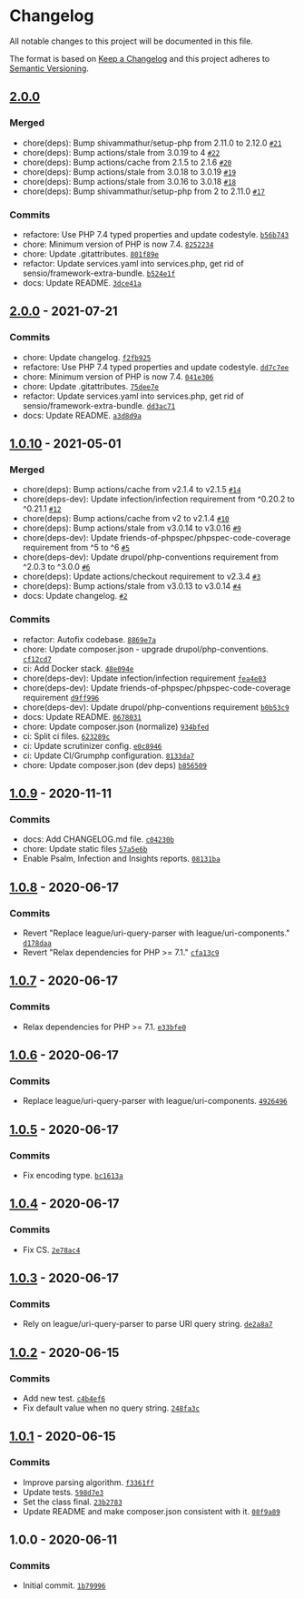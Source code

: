 # Changelog

All notable changes to this project will be documented in this file.

The format is based on [Keep a Changelog](https://keepachangelog.com/en/1.0.0/)
and this project adheres to [Semantic Versioning](https://semver.org/spec/v2.0.0.html).

## [2.0.0](https://github.com/loophp/unaltered-psr-http-message-bridge-bundle/compare/2.0.0...2.0.0)

### Merged

- chore(deps): Bump shivammathur/setup-php from 2.11.0 to 2.12.0 [`#21`](https://github.com/loophp/unaltered-psr-http-message-bridge-bundle/pull/21)
- chore(deps): Bump actions/stale from 3.0.19 to 4 [`#22`](https://github.com/loophp/unaltered-psr-http-message-bridge-bundle/pull/22)
- chore(deps): Bump actions/cache from 2.1.5 to 2.1.6 [`#20`](https://github.com/loophp/unaltered-psr-http-message-bridge-bundle/pull/20)
- chore(deps): Bump actions/stale from 3.0.18 to 3.0.19 [`#19`](https://github.com/loophp/unaltered-psr-http-message-bridge-bundle/pull/19)
- chore(deps): Bump actions/stale from 3.0.16 to 3.0.18 [`#18`](https://github.com/loophp/unaltered-psr-http-message-bridge-bundle/pull/18)
- chore(deps): Bump shivammathur/setup-php from 2 to 2.11.0 [`#17`](https://github.com/loophp/unaltered-psr-http-message-bridge-bundle/pull/17)

### Commits

- refactore: Use PHP 7.4 typed properties and update codestyle. [`b56b743`](https://github.com/loophp/unaltered-psr-http-message-bridge-bundle/commit/b56b743fa800c359f97a53215936c56a76f8455e)
- chore: Minimum version of PHP is now 7.4. [`8252234`](https://github.com/loophp/unaltered-psr-http-message-bridge-bundle/commit/8252234aa4355016546d712142b9f1a035fd15cf)
- chore: Update .gitattributes. [`801f89e`](https://github.com/loophp/unaltered-psr-http-message-bridge-bundle/commit/801f89e5825a6305a66c1c88857b38f89bc25ab9)
- refactor: Update services.yaml into services.php, get rid of sensio/framework-extra-bundle. [`b524e1f`](https://github.com/loophp/unaltered-psr-http-message-bridge-bundle/commit/b524e1fc3afe680c0ad535e33997a8019d39ba6a)
- docs: Update README. [`3dce41a`](https://github.com/loophp/unaltered-psr-http-message-bridge-bundle/commit/3dce41aad333be1ee07afd3cdbf83b2992707f0f)

## [2.0.0](https://github.com/loophp/unaltered-psr-http-message-bridge-bundle/compare/1.0.10...2.0.0) - 2021-07-21

### Commits

- chore: Update changelog. [`f2fb925`](https://github.com/loophp/unaltered-psr-http-message-bridge-bundle/commit/f2fb9254726dd4e06f45aa25b3c252abdde6653c)
- refactore: Use PHP 7.4 typed properties and update codestyle. [`dd7c7ee`](https://github.com/loophp/unaltered-psr-http-message-bridge-bundle/commit/dd7c7ee5b149c404beef9f57b1120eebd310de6f)
- chore: Minimum version of PHP is now 7.4. [`041e306`](https://github.com/loophp/unaltered-psr-http-message-bridge-bundle/commit/041e3069782f87e8a98255a7d19dbcf78a152013)
- chore: Update .gitattributes. [`75dee7e`](https://github.com/loophp/unaltered-psr-http-message-bridge-bundle/commit/75dee7e506d85824836bba0cfd68d2f34b79c3dc)
- refactor: Update services.yaml into services.php, get rid of sensio/framework-extra-bundle. [`dd3ac71`](https://github.com/loophp/unaltered-psr-http-message-bridge-bundle/commit/dd3ac71094ee9b79ee2ed05d2c45ab74f10012e0)
- docs: Update README. [`a3d8d9a`](https://github.com/loophp/unaltered-psr-http-message-bridge-bundle/commit/a3d8d9aeb0df12286f670736c5731508686c5e26)

## [1.0.10](https://github.com/loophp/unaltered-psr-http-message-bridge-bundle/compare/1.0.9...1.0.10) - 2021-05-01

### Merged

- chore(deps): Bump actions/cache from v2.1.4 to v2.1.5 [`#14`](https://github.com/loophp/unaltered-psr-http-message-bridge-bundle/pull/14)
- chore(deps-dev): Update infection/infection requirement from ^0.20.2 to ^0.21.1 [`#12`](https://github.com/loophp/unaltered-psr-http-message-bridge-bundle/pull/12)
- chore(deps): Bump actions/cache from v2 to v2.1.4 [`#10`](https://github.com/loophp/unaltered-psr-http-message-bridge-bundle/pull/10)
- chore(deps): Bump actions/stale from v3.0.14 to v3.0.16 [`#9`](https://github.com/loophp/unaltered-psr-http-message-bridge-bundle/pull/9)
- chore(deps-dev): Update friends-of-phpspec/phpspec-code-coverage requirement from ^5 to ^6 [`#5`](https://github.com/loophp/unaltered-psr-http-message-bridge-bundle/pull/5)
- chore(deps-dev): Update drupol/php-conventions requirement from ^2.0.3 to ^3.0.0 [`#6`](https://github.com/loophp/unaltered-psr-http-message-bridge-bundle/pull/6)
- chore(deps): Update actions/checkout requirement to v2.3.4 [`#3`](https://github.com/loophp/unaltered-psr-http-message-bridge-bundle/pull/3)
- chore(deps): Bump actions/stale from v3.0.13 to v3.0.14 [`#4`](https://github.com/loophp/unaltered-psr-http-message-bridge-bundle/pull/4)
- docs: Update changelog. [`#2`](https://github.com/loophp/unaltered-psr-http-message-bridge-bundle/pull/2)

### Commits

- refactor: Autofix codebase. [`8869e7a`](https://github.com/loophp/unaltered-psr-http-message-bridge-bundle/commit/8869e7af7099be4a7c7a9345685c8dcf0dbfc6c4)
- chore: Update composer.json - upgrade drupol/php-conventions. [`cf12cd7`](https://github.com/loophp/unaltered-psr-http-message-bridge-bundle/commit/cf12cd70b88b8918ef8a33642b5b733ea44f0d4d)
- ci: Add Docker stack. [`48e094e`](https://github.com/loophp/unaltered-psr-http-message-bridge-bundle/commit/48e094e5b7cb62cedc9cc253be92f286ee568f40)
- chore(deps-dev): Update infection/infection requirement [`fea4e03`](https://github.com/loophp/unaltered-psr-http-message-bridge-bundle/commit/fea4e034d44175b24b50e4ba15e1a8de250d7795)
- chore(deps-dev): Update friends-of-phpspec/phpspec-code-coverage requirement [`d9ff996`](https://github.com/loophp/unaltered-psr-http-message-bridge-bundle/commit/d9ff9968fc7f1169af9e753742f7514f15785e48)
- chore(deps-dev): Update drupol/php-conventions requirement [`b0b53c9`](https://github.com/loophp/unaltered-psr-http-message-bridge-bundle/commit/b0b53c9ab52f0e7187f61b056541c11020fb34c8)
- docs: Update README. [`0678031`](https://github.com/loophp/unaltered-psr-http-message-bridge-bundle/commit/06780313f26abbcc6928c3f3607fbe1462cac322)
- chore: Update composer.json (normalize) [`934bfed`](https://github.com/loophp/unaltered-psr-http-message-bridge-bundle/commit/934bfed0d92effe6618aa2c39b096fd4cb583a2b)
- ci: Split ci files. [`623289c`](https://github.com/loophp/unaltered-psr-http-message-bridge-bundle/commit/623289cafa7fe9d953e79393ae659d903777cadb)
- ci: Update scrutinizer config. [`e0c8946`](https://github.com/loophp/unaltered-psr-http-message-bridge-bundle/commit/e0c8946cd9bc3516a73488a3526ce439c14d25b6)
- ci: Update CI/Grumphp configuration. [`8133da7`](https://github.com/loophp/unaltered-psr-http-message-bridge-bundle/commit/8133da70823e8d6d446dd07a431872af982a8d98)
- chore: Update composer.json (dev deps) [`b856509`](https://github.com/loophp/unaltered-psr-http-message-bridge-bundle/commit/b856509ff1ed5c27ef57bbd401fce6fe6aa62a54)

## [1.0.9](https://github.com/loophp/unaltered-psr-http-message-bridge-bundle/compare/1.0.8...1.0.9) - 2020-11-11

### Commits

- docs: Add CHANGELOG.md file. [`c04230b`](https://github.com/loophp/unaltered-psr-http-message-bridge-bundle/commit/c04230b2d3b9d9f5a463dd1ffc8359d0afccb397)
- chore: Update static files [`57a5e6b`](https://github.com/loophp/unaltered-psr-http-message-bridge-bundle/commit/57a5e6b26e3e6a7f104211e7a95fbf2fefc5cd8b)
- Enable Psalm, Infection and Insights reports. [`08131ba`](https://github.com/loophp/unaltered-psr-http-message-bridge-bundle/commit/08131ba237aaeafde9c21d5309edcc04bc167d16)

## [1.0.8](https://github.com/loophp/unaltered-psr-http-message-bridge-bundle/compare/1.0.7...1.0.8) - 2020-06-17

### Commits

- Revert "Replace league/uri-query-parser with league/uri-components." [`d178daa`](https://github.com/loophp/unaltered-psr-http-message-bridge-bundle/commit/d178daae4d9fc494da86ade5ef7e205100285d87)
- Revert "Relax dependencies for PHP &gt;= 7.1." [`cfa13c9`](https://github.com/loophp/unaltered-psr-http-message-bridge-bundle/commit/cfa13c9c2ac13a24b5d1e1efcfdde1a8a153a6b2)

## [1.0.7](https://github.com/loophp/unaltered-psr-http-message-bridge-bundle/compare/1.0.6...1.0.7) - 2020-06-17

### Commits

- Relax dependencies for PHP &gt;= 7.1. [`e33bfe0`](https://github.com/loophp/unaltered-psr-http-message-bridge-bundle/commit/e33bfe02c5b4d79af55f0ffa0c2aedb2a86345aa)

## [1.0.6](https://github.com/loophp/unaltered-psr-http-message-bridge-bundle/compare/1.0.5...1.0.6) - 2020-06-17

### Commits

- Replace league/uri-query-parser with league/uri-components. [`4926496`](https://github.com/loophp/unaltered-psr-http-message-bridge-bundle/commit/4926496711668c895a0442029b459d613bb549ae)

## [1.0.5](https://github.com/loophp/unaltered-psr-http-message-bridge-bundle/compare/1.0.4...1.0.5) - 2020-06-17

### Commits

- Fix encoding type. [`bc1613a`](https://github.com/loophp/unaltered-psr-http-message-bridge-bundle/commit/bc1613a700e277f95d096a8d6ac5fb43a5c80405)

## [1.0.4](https://github.com/loophp/unaltered-psr-http-message-bridge-bundle/compare/1.0.3...1.0.4) - 2020-06-17

### Commits

- Fix CS. [`2e78ac4`](https://github.com/loophp/unaltered-psr-http-message-bridge-bundle/commit/2e78ac42d1c66134f368bc9f3f1f5cc2e95c4f1c)

## [1.0.3](https://github.com/loophp/unaltered-psr-http-message-bridge-bundle/compare/1.0.2...1.0.3) - 2020-06-17

### Commits

- Rely on league/uri-query-parser to parse URI query string. [`de2a8a7`](https://github.com/loophp/unaltered-psr-http-message-bridge-bundle/commit/de2a8a7ca5b83e70dfecfd946a545223835d15be)

## [1.0.2](https://github.com/loophp/unaltered-psr-http-message-bridge-bundle/compare/1.0.1...1.0.2) - 2020-06-15

### Commits

- Add new test. [`c4b4ef6`](https://github.com/loophp/unaltered-psr-http-message-bridge-bundle/commit/c4b4ef67f46dedee7cb7db8c063fae823038e7f1)
- Fix default value when no query string. [`248fa3c`](https://github.com/loophp/unaltered-psr-http-message-bridge-bundle/commit/248fa3ccb41b0bec1d51ba517ed3f52327ef3f4f)

## [1.0.1](https://github.com/loophp/unaltered-psr-http-message-bridge-bundle/compare/1.0.0...1.0.1) - 2020-06-15

### Commits

- Improve parsing algorithm. [`f3361ff`](https://github.com/loophp/unaltered-psr-http-message-bridge-bundle/commit/f3361ff85af9a41b1d670a5111a87b0f7d19dda7)
- Update tests. [`598d7e3`](https://github.com/loophp/unaltered-psr-http-message-bridge-bundle/commit/598d7e336ba10b193ccdc517f53dae768f15c0e1)
- Set the class final. [`23b2783`](https://github.com/loophp/unaltered-psr-http-message-bridge-bundle/commit/23b278356df9080948b25cf84cd3291af4adb471)
- Update README and make composer.json consistent with it. [`08f9a89`](https://github.com/loophp/unaltered-psr-http-message-bridge-bundle/commit/08f9a89836def8d30e451cccc1514b397b92b7a0)

## 1.0.0 - 2020-06-11

### Commits

- Initial commit. [`1b79996`](https://github.com/loophp/unaltered-psr-http-message-bridge-bundle/commit/1b7999600462f94e9cf1a679e5982ae24b333da6)
